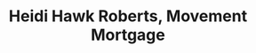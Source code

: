 ---
title: "Heidi Hawk Roberts, Movement Mortgage"
url: /thayne/heidi-hawk-roberts-movement-mortgage/
shop: pawnbroker
---